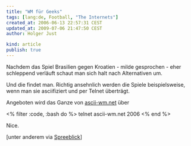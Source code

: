 ```yaml
---
title: "WM für Geeks"
tags: [lang:de, Football, "The Internets"]
created_at: 2006-06-13 22:57:31 CEST
updated_at: 2009-07-06 21:47:50 CEST
author: Holger Just

kind: article
publish: true
---
```


Nachdem das Spiel Brasilien gegen Kroatien - milde gesprochen - eher schleppend verläuft schaut man sich halt nach Alternativen um.

Und die findet man. Richtig ansehnlich werden die Spiele beispielsweise, wenn man sie asciifiziert und per Telnet überträgt.

Angeboten wird das Ganze von [ascii-wm.net](http://www.ascii-wm.net) über

<% filter :code, :bash do %>
telnet ascii-wm.net 2006
<% end %>

Nice.

[unter anderem via [Spreeblick](http://www.spreeblick.com/2006/06/11/ascii-wm/)]
